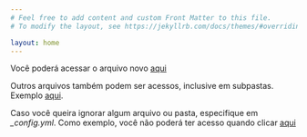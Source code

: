 ```yaml
---
# Feel free to add content and custom Front Matter to this file.
# To modify the layout, see https://jekyllrb.com/docs/themes/#overriding-theme-defaults

layout: home
---
```


Você poderá acessar o arquivo novo [aqui](um_arquivo_novo.html)

Outros arquivos também podem ser acessos, inclusive em subpastas. Exemplo [aqui](outros_arquivos/mydoc.pdf).

Caso você queira ignorar algum arquivo ou pasta, especifique em <i>_config.yml</i>. Como exemplo, você não poderá ter acesso 
quando clicar [aqui](arquivos_ignorados/teste.html)


